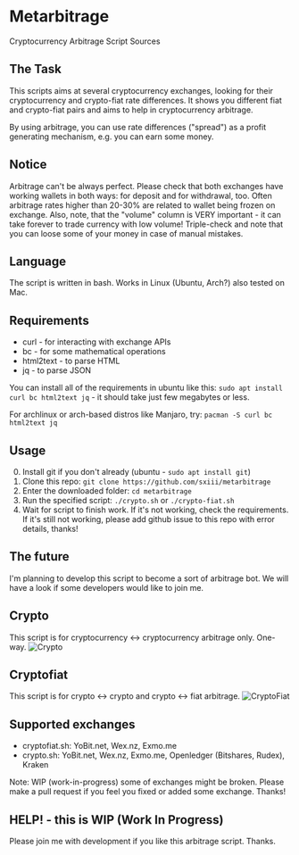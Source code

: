 # Metarbitrage
Cryptocurrency Arbitrage Script Sources

## The Task
This scripts aims at several cryptocurrency exchanges, looking for their cryptocurrency and crypto-fiat rate differences. It shows you different fiat and crypto-fiat pairs and aims to help in cryptocurrency arbitrage.

By using arbitrage, you can use rate differences ("spread") as a profit generating mechanism, e.g. you can earn some money.

## Notice
Arbitrage can't be always perfect. Please check that both exchanges have working wallets in both ways: for deposit and for withdrawal, too. Often arbitrage rates higher than 20-30% are related to wallet being frozen on exchange. Also, note, that the "volume" column is VERY important - it can take forever to trade currency with low volume! Triple-check and note that you can loose some of your money in case of manual mistakes.

## Language
The script is written in bash. Works in Linux (Ubuntu, Arch?) also tested on Mac.

## Requirements
* curl - for interacting with exchange APIs
* bc - for some mathematical operations
* html2text - to parse HTML
* jq - to parse JSON

You can install all of the requirements in ubuntu like this: `sudo apt install curl bc html2text jq` - it should take just few megabytes or less.

For archlinux or arch-based distros like Manjaro, try: `pacman -S curl bc html2text jq`

## Usage
0. Install git if you don't already (ubuntu - `sudo apt install git`)
1. Clone this repo: `git clone https://github.com/sxiii/metarbitrage`
2. Enter the downloaded folder: `cd metarbitrage`
3. Run the specified script: `./crypto.sh` or `./crypto-fiat.sh`
4. Wait for script to finish work. If it's not working, check the requirements. If it's still not working, please add github issue to this repo with error details, thanks!

## The future
I'm planning to develop this script to become a sort of arbitrage bot. We will have a look if some developers would like to join me.

## Crypto
This script is for cryptocurrency <-> cryptocurrency arbitrage only. One-way.
![Crypto](https://imgur.com/sXvmJjP.png)

## Cryptofiat
This script is for crypto <-> crypto and crypto <-> fiat arbitrage.
![CryptoFiat](https://imgur.com/pi84xzs.png)

## Supported exchanges
* cryptofiat.sh: YoBit.net, Wex.nz, Exmo.me
* crypto.sh: YoBit.net, Wex.nz, Exmo.me, Openledger (Bitshares, Rudex), Kraken

Note: WIP (work-in-progress) some of exchanges might be broken. Please make a pull request if you feel you fixed or added some exchange. Thanks!

## HELP! - this is WIP (Work In Progress)
Please join me with development if you like this arbitrage script. Thanks.
